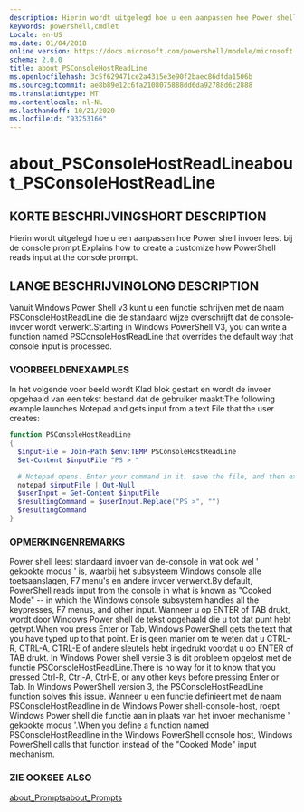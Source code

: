```yaml
---
description: Hierin wordt uitgelegd hoe u een aanpassen hoe Power shell invoer leest bij de console prompt.
keywords: powershell,cmdlet
Locale: en-US
ms.date: 01/04/2018
online version: https://docs.microsoft.com/powershell/module/microsoft.powershell.core/about/about_psconsolehostreadline?view=powershell-5.1&WT.mc_id=ps-gethelp
schema: 2.0.0
title: about_PSConsoleHostReadLine
ms.openlocfilehash: 3c5f629471ce2a4315e3e90f2baec86dfda1506b
ms.sourcegitcommit: ae8b89e12c6fa2108075888dd6da92788d6c2888
ms.translationtype: MT
ms.contentlocale: nl-NL
ms.lasthandoff: 10/21/2020
ms.locfileid: "93253166"
---
```

# <a name="about_psconsolehostreadline"></a><span data-ttu-id="7a470-104">about_PSConsoleHostReadLine</span><span class="sxs-lookup"><span data-stu-id="7a470-104">about_PSConsoleHostReadLine</span></span>

## <a name="short-description"></a><span data-ttu-id="7a470-105">KORTE BESCHRIJVING</span><span class="sxs-lookup"><span data-stu-id="7a470-105">SHORT DESCRIPTION</span></span>

<span data-ttu-id="7a470-106">Hierin wordt uitgelegd hoe u een aanpassen hoe Power shell invoer leest bij de console prompt.</span><span class="sxs-lookup"><span data-stu-id="7a470-106">Explains how to create a customize how PowerShell reads input at the console prompt.</span></span>

## <a name="long-description"></a><span data-ttu-id="7a470-107">LANGE BESCHRIJVING</span><span class="sxs-lookup"><span data-stu-id="7a470-107">LONG DESCRIPTION</span></span>

<span data-ttu-id="7a470-108">Vanuit Windows Power Shell v3 kunt u een functie schrijven met de naam PSConsoleHostReadLine die de standaard wijze overschrijft dat de console-invoer wordt verwerkt.</span><span class="sxs-lookup"><span data-stu-id="7a470-108">Starting in Windows PowerShell V3, you can write a function named PSConsoleHostReadLine that overrides the default way that console input is processed.</span></span>

### <a name="examples"></a><span data-ttu-id="7a470-109">VOORBEELDEN</span><span class="sxs-lookup"><span data-stu-id="7a470-109">EXAMPLES</span></span>

<span data-ttu-id="7a470-110">In het volgende voor beeld wordt Klad blok gestart en wordt de invoer opgehaald van een tekst bestand dat de gebruiker maakt:</span><span class="sxs-lookup"><span data-stu-id="7a470-110">The following example launches Notepad and gets input from a text File that the user creates:</span></span>

```powershell
function PSConsoleHostReadLine
{
  $inputFile = Join-Path $env:TEMP PSConsoleHostReadLine
  Set-Content $inputFile "PS > "

  # Notepad opens. Enter your command in it, save the file, and then exit.
  notepad $inputFile | Out-Null
  $userInput = Get-Content $inputFile
  $resultingCommand = $userInput.Replace("PS >", "")
  $resultingCommand
}
```

### <a name="remarks"></a><span data-ttu-id="7a470-111">OPMERKINGEN</span><span class="sxs-lookup"><span data-stu-id="7a470-111">REMARKS</span></span>

<span data-ttu-id="7a470-112">Power shell leest standaard invoer van de-console in wat ook wel ' gekookte modus ' is, waarbij het subsysteem Windows console alle toetsaanslagen, F7 menu's en andere invoer verwerkt.</span><span class="sxs-lookup"><span data-stu-id="7a470-112">By default, PowerShell reads input from the console in what is known as "Cooked Mode" -- in which the Windows console subsystem handles all the keypresses, F7 menus, and other input.</span></span> <span data-ttu-id="7a470-113">Wanneer u op ENTER of TAB drukt, wordt door Windows Power shell de tekst opgehaald die u tot dat punt hebt getypt.</span><span class="sxs-lookup"><span data-stu-id="7a470-113">When you press Enter or Tab, Windows PowerShell gets the text that you have typed up to that point.</span></span> <span data-ttu-id="7a470-114">Er is geen manier om te weten dat u CTRL-R, CTRL-A, CTRL-E of andere sleutels hebt ingedrukt voordat u op ENTER of TAB drukt. In Windows Power shell versie 3 is dit probleem opgelost met de functie PSConsoleHostReadLine.</span><span class="sxs-lookup"><span data-stu-id="7a470-114">There is no way for it to know that you pressed Ctrl-R, Ctrl-A, Ctrl-E, or any other keys before pressing Enter or Tab. In Windows PowerShell version 3, the PSConsoleHostReadLine function solves this issue.</span></span> <span data-ttu-id="7a470-115">Wanneer u een functie definieert met de naam PSConsoleHostReadline in de Windows Power shell-console-host, roept Windows Power shell die functie aan in plaats van het invoer mechanisme ' gekookte modus '.</span><span class="sxs-lookup"><span data-stu-id="7a470-115">When you define a function named PSConsoleHostReadline in the Windows PowerShell console host, Windows PowerShell calls that function instead of the "Cooked Mode" input mechanism.</span></span>

### <a name="see-also"></a><span data-ttu-id="7a470-116">ZIE OOK</span><span class="sxs-lookup"><span data-stu-id="7a470-116">SEE ALSO</span></span>

[<span data-ttu-id="7a470-117">about_Prompts</span><span class="sxs-lookup"><span data-stu-id="7a470-117">about_Prompts</span></span>](about_Prompts.md)
